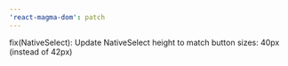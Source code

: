 ```yaml
---
'react-magma-dom': patch
---
```


fix(NativeSelect): Update NativeSelect height to match button sizes: 40px (instead of 42px)